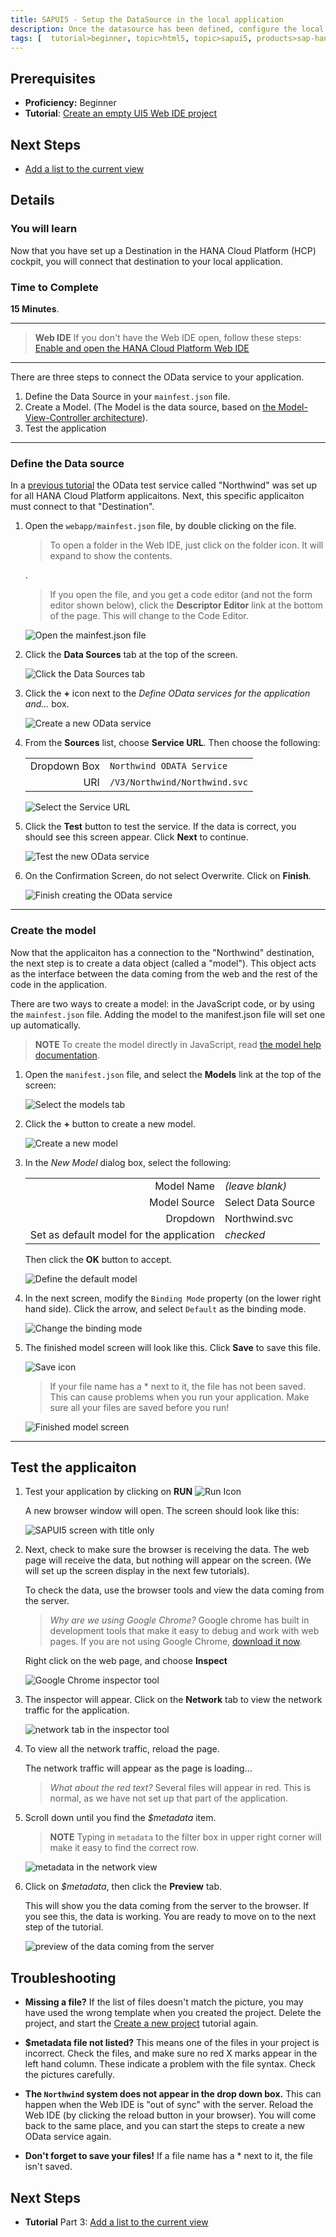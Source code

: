 ```yaml
---
title: SAPUI5 - Setup the DataSource in the local application
description: Once the datasource has been defined, configure the local application to use the data.
tags: [  tutorial>beginner, topic>html5, topic>sapui5, products>sap-hana-cloud-platform ]
---
```

## Prerequisites  
 - **Proficiency:** Beginner 
 - **Tutorial**: [Create an empty UI5 Web IDE project](https://go.sap.com/developer/tutorials/sapui5-webide-create-project.html)

## Next Steps
 - [Add a list to the current view](https://go.sap.com/developer/tutorials/sapui5-webide-add-list.html)

## Details
### You will learn  
Now that you have set up a Destination in the HANA Cloud Platform (HCP) cockpit, you will connect that destination to your local application.  

### Time to Complete
**15 Minutes**.

---
>  **Web IDE** If you don't have the Web IDE open, follow these steps: [Enable and open the HANA Cloud Platform Web IDE](https://go.sap.com/developer/tutorials/sapui5-webide-open-webide.html)

---
There are three steps to connect the OData service to your application.  

1.  Define the Data Source in your `mainfest.json` file.  
2.  Create a Model.   (The Model is the data source, based on [the Model-View-Controller architecture](https://blog.codinghorror.com/understanding-model-view-controller/)).  
3.  Test the application


---
### Define the Data source

In a [previous tutorial](https://go.sap.com/developer/tutorials/hcp-create-destination.html) the OData test service called "Northwind" was set up for all HANA Cloud Platform applicaitons.  Next, this specific applicaiton must connect to that "Destination".  


1.  Open the `webapp/mainfest.json` file, by double clicking on the file.

    > To open a folder in the Web IDE, just click on the folder icon.  It will expand to show the contents.
    
    .

    > If you open the file, and you get a code editor (and not the form editor shown below), click the **Descriptor Editor** link at the bottom of the page.  This will change to the Code Editor.
    
    ![Open the mainfest.json file](1.png)
    
2.  Click the **Data Sources** tab at the top of the screen.

    ![Click the Data Sources tab](2.png)

3.  Click the **+** icon next to the *Define OData services for the application and...* box.
    
    ![Create a new OData service](3.png)

4.  From the **Sources** list, choose **Service URL**.  Then choose the following:

    |              |                                    |
    | ------------:| ---------------------------------- |
    | Dropdown Box | `Northwind ODATA Service`          |
    | URI          | `/V3/Northwind/Northwind.svc`      |

    ![Select the Service URL](4.png)
    
5.  Click the **Test** button to test the service.  If the data is correct, you should see this screen appear.  Click **Next** to continue.

    ![Test the new OData service](4b.png)

6.  On the Confirmation Screen, do not select Overwrite.  Click on **Finish**.

    ![Finish creating the OData service](4c.png)


---
### Create the model

Now that the applicaiton has a connection to the "Northwind" destination, the next step is to create a data object (called a "model").  This object acts as the interface between the data coming from the web and the rest of the code in the application.

There are two ways to create a model:  in the JavaScript code, or by using the `mainfest.json` file.  Adding the model to the manifest.json file will set one up automatically.  

> **NOTE**  To create the model directly in JavaScript, read [the model help documentation](https://sapui5.netweaver.ondemand.com/docs/guide/5278bfd38f3940b192df0e39f2fb33b3.html).


1.  Open the `manifest.json` file, and select the **Models** link at the top of the screen:

    ![Select the models tab](5.png)

2.  Click the **+** button to create a new model.

    ![Create a new model](6.png)

3. In the *New Model* dialog box, select the following:

    |    |    |
    |---:|--- |
    | Model Name                                | *(leave blank)*       |
    | Model Source                              | Select Data Source    |
    | Dropdown                                  | Northwind.svc         |
    | Set as default model for the application  | *checked*             |
        
    Then click the **OK** button to accept.
    
    ![Define the default model](7.png)
    

4.  In the next screen, modify the `Binding Mode` property (on the lower right hand side).  Click the arrow, and select `Default` as the binding mode.

    ![Change the binding mode](7b.png)

5. The finished model screen will look like this.  Click **Save** to save this file.

    ![Save icon](save-icon.png)

    > If your file name has a * next to it, the file has not been saved.  This can cause problems when you run your application.  Make sure all your files are saved before you run!
    
    ![Finished model screen](8.png)
    
----
## Test the applicaiton

1.  Test your application by clicking on **RUN**     ![Run Icon](run-icon.png)

    A new browser window will open.  The screen should look like this:
    
    ![SAPUI5 screen with title only](test-1.png)
    
2.  Next, check to make sure the browser is receiving the data.  The web page will receive the data, but nothing will appear on the screen.  (We will set up the screen display in the next few tutorials).  

	To check the data, use the browser tools and view the data coming from the server.
	> *Why are we using Google Chrome?*  Google chrome has built in development tools that make it easy to debug and work with web pages.  If you are not using Google Chrome, [download it now](https://www.google.com/chrome/browser/desktop/).
	
	Right click on the web page, and choose **Inspect**

    ![Google Chrome inspector tool](test-2.png)
    
3.  The inspector will appear.  Click on the **Network** tab to view the network traffic for the application.

    ![network tab in the inspector tool](test-3.png)
    
4.  To view all the network traffic, reload the page.  

    The network traffic will appear as the page is loading...
    >*What about the red text?* Several files will appear in red.  This is normal, as we have not set up that part of the application. 
    
5.  Scroll down until you find the *$metadata* item.  

    > **NOTE** Typing in `metadata` to the filter box in upper right corner will make it easy to find the correct row.

    ![metadata in the network view](test-5.png)
    
6.  Click on *$metadata*, then click the **Preview** tab.

    This will show you the data coming from the server to the browser.  If you see this, the data is working.  You are ready to move on to the next step of the tutorial.

    ![preview of the data coming from the server](test-6.png)
    

## Troubleshooting
 - **Missing a file?**  If the list of files doesn't match the picture, you may have used the wrong template when you created the project.  Delete the project, and start the [Create a new project](https://go.sap.com/developer/tutorials/sapui5-webide-create-project.html) tutorial again.

 - **$metadata file not listed?**  This means one of the files in your project is incorrect.  Check the files, and make sure no red X marks appear in the left hand column.  These indicate a problem with the file syntax.  Check the pictures carefully. 
 
 - **The `Northwind` system does not appear in the drop down box.**  This can happen when the Web IDE is "out of sync" with the server.  Reload the Web IDE (by clicking the reload button in your browser).  You will come back to the same place, and you can start the steps to create a new OData service again.
 
 - **Don't forget to save your files!**  If a file name has a * next to it, the file isn't saved.  


## Next Steps

- **Tutorial** Part 3: [Add a list to the current view](https://go.sap.com/developer/tutorials/sapui5-webide-add-list.html)
